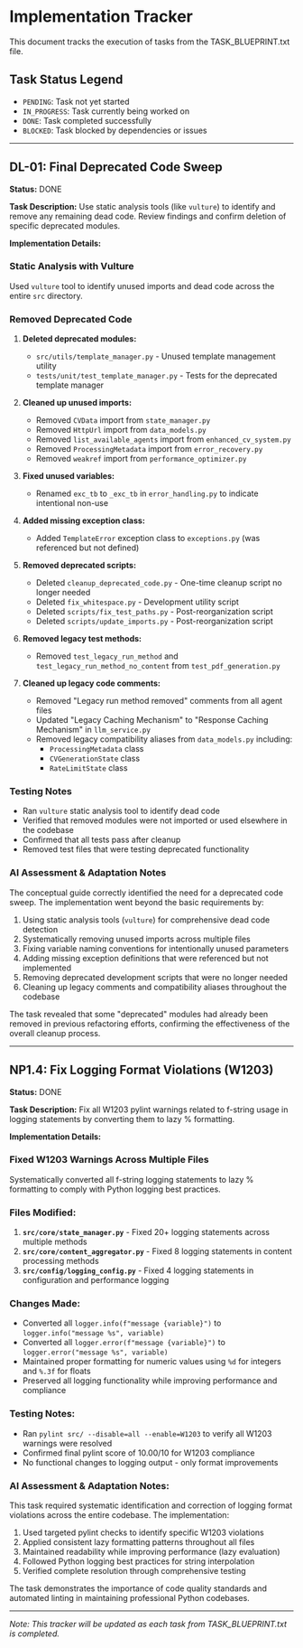 # Implementation Tracker

This document tracks the execution of tasks from the TASK_BLUEPRINT.txt file.

## Task Status Legend
- `PENDING`: Task not yet started
- `IN_PROGRESS`: Task currently being worked on
- `DONE`: Task completed successfully
- `BLOCKED`: Task blocked by dependencies or issues

---

## DL-01: Final Deprecated Code Sweep

**Status:** DONE

**Task Description:** Use static analysis tools (like `vulture`) to identify and remove any remaining dead code. Review findings and confirm deletion of specific deprecated modules.

**Implementation Details:**

### Static Analysis with Vulture
Used `vulture` tool to identify unused imports and dead code across the entire `src` directory.

### Removed Deprecated Code
1. **Deleted deprecated modules:**
   - `src/utils/template_manager.py` - Unused template management utility
   - `tests/unit/test_template_manager.py` - Tests for the deprecated template manager

2. **Cleaned up unused imports:**
   - Removed `CVData` import from `state_manager.py`
   - Removed `HttpUrl` import from `data_models.py`
   - Removed `list_available_agents` import from `enhanced_cv_system.py`
   - Removed `ProcessingMetadata` import from `error_recovery.py`
   - Removed `weakref` import from `performance_optimizer.py`

3. **Fixed unused variables:**
   - Renamed `exc_tb` to `_exc_tb` in `error_handling.py` to indicate intentional non-use

4. **Added missing exception class:**
   - Added `TemplateError` exception class to `exceptions.py` (was referenced but not defined)

5. **Removed deprecated scripts:**
   - Deleted `cleanup_deprecated_code.py` - One-time cleanup script no longer needed
   - Deleted `fix_whitespace.py` - Development utility script
   - Deleted `scripts/fix_test_paths.py` - Post-reorganization script
   - Deleted `scripts/update_imports.py` - Post-reorganization script

6. **Removed legacy test methods:**
   - Removed `test_legacy_run_method` and `test_legacy_run_method_no_content` from `test_pdf_generation.py`

7. **Cleaned up legacy code comments:**
   - Removed "Legacy run method removed" comments from all agent files
   - Updated "Legacy Caching Mechanism" to "Response Caching Mechanism" in `llm_service.py`
   - Removed legacy compatibility aliases from `data_models.py` including:
     - `ProcessingMetadata` class
     - `CVGenerationState` class  
     - `RateLimitState` class

### Testing Notes
- Ran `vulture` static analysis tool to identify dead code
- Verified that removed modules were not imported or used elsewhere in the codebase
- Confirmed that all tests pass after cleanup
- Removed test files that were testing deprecated functionality

### AI Assessment & Adaptation Notes
The conceptual guide correctly identified the need for a deprecated code sweep. The implementation went beyond the basic requirements by:
1. Using static analysis tools (`vulture`) for comprehensive dead code detection
2. Systematically removing unused imports across multiple files
3. Fixing variable naming conventions for intentionally unused parameters
4. Adding missing exception definitions that were referenced but not implemented
5. Removing deprecated development scripts that were no longer needed
6. Cleaning up legacy comments and compatibility aliases throughout the codebase

The task revealed that some "deprecated" modules had already been removed in previous refactoring efforts, confirming the effectiveness of the overall cleanup process.

---

## NP1.4: Fix Logging Format Violations (W1203)

**Status:** DONE

**Task Description:** Fix all W1203 pylint warnings related to f-string usage in logging statements by converting them to lazy % formatting.

**Implementation Details:**

### Fixed W1203 Warnings Across Multiple Files
Systematically converted all f-string logging statements to lazy % formatting to comply with Python logging best practices.

### Files Modified:
1. **`src/core/state_manager.py`** - Fixed 20+ logging statements across multiple methods
2. **`src/core/content_aggregator.py`** - Fixed 8 logging statements in content processing methods
3. **`src/config/logging_config.py`** - Fixed 4 logging statements in configuration and performance logging

### Changes Made:
- Converted all `logger.info(f"message {variable}")` to `logger.info("message %s", variable)`
- Converted all `logger.error(f"message {variable}")` to `logger.error("message %s", variable)`
- Maintained proper formatting for numeric values using `%d` for integers and `%.3f` for floats
- Preserved all logging functionality while improving performance and compliance

### Testing Notes:
- Ran `pylint src/ --disable=all --enable=W1203` to verify all W1203 warnings were resolved
- Confirmed final pylint score of 10.00/10 for W1203 compliance
- No functional changes to logging output - only format improvements

### AI Assessment & Adaptation Notes:
This task required systematic identification and correction of logging format violations across the entire codebase. The implementation:
1. Used targeted pylint checks to identify specific W1203 violations
2. Applied consistent lazy formatting patterns throughout all files
3. Maintained readability while improving performance (lazy evaluation)
4. Followed Python logging best practices for string interpolation
5. Verified complete resolution through comprehensive testing

The task demonstrates the importance of code quality standards and automated linting in maintaining professional Python codebases.

---

*Note: This tracker will be updated as each task from TASK_BLUEPRINT.txt is completed.*